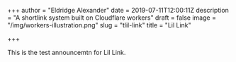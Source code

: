 +++
author = "Eldridge Alexander"
date = 2019-07-11T12:00:11Z
description = "A shortlink system built on Cloudflare workers"
draft = false
image = "/img/workers-illustration.png"
slug = "tlil-link"
title = "Lil Link"

+++

This is the test announcemtn for Lil Link.
